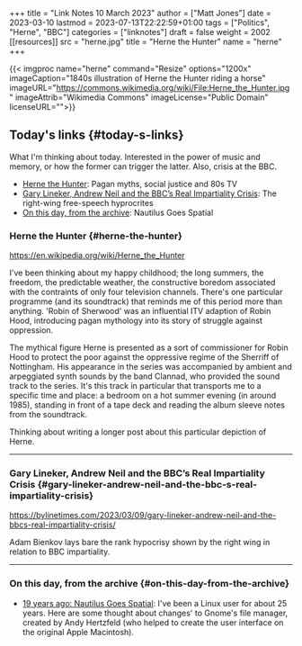 +++
title = "Link Notes 10 March 2023"
author = ["Matt Jones"]
date = 2023-03-10
lastmod = 2023-07-13T22:22:59+01:00
tags = ["Politics", "Herne", "BBC"]
categories = ["linknotes"]
draft = false
weight = 2002
[[resources]]
  src = "herne.jpg"
  title = "Herne the Hunter"
  name = "herne"
+++

{{< imgproc name="herne"
    command="Resize"
    options="1200x"
    imageCaption="1840s illustration of Herne the Hunter riding a horse"
    imageURL="https://commons.wikimedia.org/wiki/File:Herne_the_Hunter.jpg"
    imageAttrib="Wikimedia Commons"
    imageLicense="Public Domain"
    licenseURL="">}}


## Today's links {#today-s-links}

What I'm thinking about today. Interested in the power of music and memory, or how the former can trigger the latter. Also, crisis at the BBC.

-   [Herne the Hunter](/blog/links/2023/03/10#herne-the-hunter): Pagan myths, social justice and 80s TV
-   [Gary Lineker, Andrew Neil and the BBC’s Real Impartiality Crisis](/blog/links/2023/03/10#gary-lineker-andrew-neil-and-the-bbc-s-real-impartiality-crisis): The right-wing free-speech hyprocrites
-   [On this day, from the archive](/blog/links/2023/03/10#on-this-day-from-the-archive): Nautilus Goes Spatial

<!--more-->


### Herne the Hunter {#herne-the-hunter}

<https://en.wikipedia.org/wiki/Herne_the_Hunter>

I've been thinking about my happy childhood; the long summers, the freedom, the predictable weather, the constructive boredom associated with the contraints of only four television channels. There's one particular programme (and its soundtrack) that reminds me of this period more than anything. 'Robin of Sherwood' was an influential ITV adaption of Robin Hood, introducing pagan mythology into its story of struggle against oppression.

The mythical figure Herne is presented as a sort of commissioner for Robin Hood to protect the poor against the oppressive regime of the Sherriff of Nottingham. His appearance in the series was accompanied by  ambient and arpeggiated synth sounds by the band Clannad, who provided the sound track to the series. It's this track in particular that transports me to a specific time and place: a bedroom on a hot summer evening (in around 1985), standing in front of a tape deck and reading the album sleeve notes from the soundtrack.

Thinking about writing a longer post about this particular depiction of Herne.

---


### Gary Lineker, Andrew Neil and the BBC’s Real Impartiality Crisis {#gary-lineker-andrew-neil-and-the-bbc-s-real-impartiality-crisis}

<https://bylinetimes.com/2023/03/09/gary-lineker-andrew-neil-and-the-bbcs-real-impartiality-crisis/>

Adam Bienkov lays bare the rank hypocrisy shown by the right wing in relation to BBC impartiality.

---


### On this day, from the archive {#on-this-day-from-the-archive}

-   [19 years ago: Nautilus Goes Spatial](<https://mattjon.es/blog/2004/03/nautilus-goes-spatial/>): I've been a Linux user for about 25 years. Here are some thought about changes' to Gnome's file manager, created by Andy Hertzfeld (who helped to create the user interface on the original Apple Macintosh).


[//]: # "Exported with love from a post written in Org mode"
[//]: # "- https://github.com/kaushalmodi/ox-hugo"